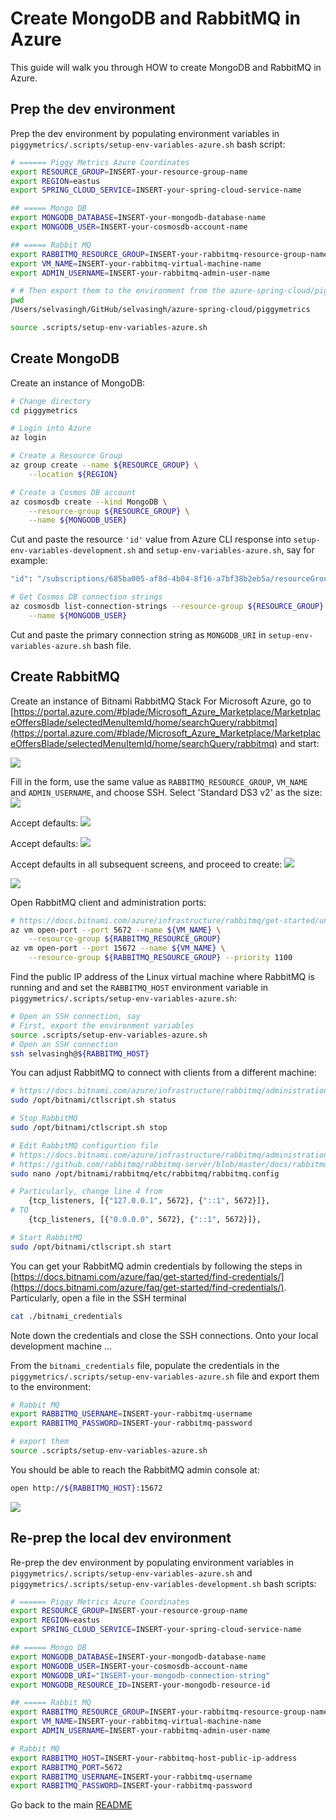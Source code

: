 # Create MongoDB and RabbitMQ in Azure

This guide will walk you through HOW to create MongoDB and RabbitMQ in Azure.

## Prep the dev environment

Prep the dev environment by populating environment variables in 
`piggymetrics/.scripts/setup-env-variables-azure.sh`
bash script:

```bash
# ====== Piggy Metrics Azure Coordinates
export RESOURCE_GROUP=INSERT-your-resource-group-name
export REGION=eastus
export SPRING_CLOUD_SERVICE=INSERT-your-spring-cloud-service-name

## ===== Mongo DB
export MONGODB_DATABASE=INSERT-your-mongodb-database-name
export MONGODB_USER=INSERT-your-cosmosdb-account-name

## ===== Rabbit MQ
export RABBITMQ_RESOURCE_GROUP=INSERT-your-rabbitmq-resource-group-name
export VM_NAME=INSERT-your-rabbitmq-virtual-machine-name
export ADMIN_USERNAME=INSERT-your-rabbitmq-admin-user-name

# # Then export them to the environment from the azure-spring-cloud/piggymetrics directory
pwd
/Users/selvasingh/GitHub/selvasingh/azure-spring-cloud/piggymetrics

source .scripts/setup-env-variables-azure.sh
```

## Create MongoDB
Create an instance of MongoDB:
```bash
# Change directory
cd piggymetrics

# Login into Azure
az login

# Create a Resource Group
az group create --name ${RESOURCE_GROUP} \
    --location ${REGION}

# Create a Cosmos DB account
az cosmosdb create --kind MongoDB \
    --resource-group ${RESOURCE_GROUP} \
    --name ${MONGODB_USER}
```
Cut and paste the resource `'id'` value from Azure CLI response into `setup-env-variables-development.sh` and 
`setup-env-variables-azure.sh`, say for example:

```bash
"id": "/subscriptions/685ba005-af8d-4b04-8f16-a7bf38b2eb5a/resourceGroups/spring-cloud-0918/providers/Microsoft.DocumentDB/databaseAccounts/ ...
```

```bash
# Get Cosmos DB connection strings  
az cosmosdb list-connection-strings --resource-group ${RESOURCE_GROUP} \
    --name ${MONGODB_USER} 
```
Cut and paste the primary connection string as `MONGODB_URI` in `setup-env-variables-azure.sh` bash file. 

## Create RabbitMQ

Create an instance of Bitnami RabbitMQ Stack For Microsoft Azure, go to 
[https://portal.azure.com/#blade/Microsoft_Azure_Marketplace/MarketplaceOffersBlade/selectedMenuItemId/home/searchQuery/rabbitmq](https://portal.azure.com/#blade/Microsoft_Azure_Marketplace/MarketplaceOffersBlade/selectedMenuItemId/home/searchQuery/rabbitmq) 
and start:

![](../media/create-rabbitmq-on-azure-0.jpg)

Fill in the form, use the same value as `RABBITMQ_RESOURCE_GROUP`, 
`VM_NAME` and `ADMIN_USERNAME`, and choose SSH. Select 'Standard DS3 v2' as 
the size:
![](../media/create-rabbitmq-on-azure-1.jpg)

Accept defaults:
![](../media/create-rabbitmq-on-azure-1-b.jpg)

Accept defaults:
![](../media/create-rabbitmq-on-azure-2.jpg)

Accept defaults in all subsequent screens, and proceed to create:
![](../media/create-rabbitmq-on-azure-3.jpg)

![](../media/create-rabbitmq-on-azure-4.jpg)

Open RabbitMQ client and administration ports:
```bash
# https://docs.bitnami.com/azure/infrastructure/rabbitmq/get-started/understand-default-config/
az vm open-port --port 5672 --name ${VM_NAME} \
    --resource-group ${RABBITMQ_RESOURCE_GROUP}
az vm open-port --port 15672 --name ${VM_NAME} \
    --resource-group ${RABBITMQ_RESOURCE_GROUP} --priority 1100
```

Find the public IP address of the Linux virtual machine where RabbitMQ is running and 
and set the `RABBITMQ_HOST` environment variable in 
`piggymetrics/.scripts/setup-env-variables-azure.sh`:
```bash
# Open an SSH connection, say
# First, export the environment variables
source .scripts/setup-env-variables-azure.sh
# Open an SSH connection
ssh selvasingh@${RABBITMQ_HOST}
``` 

You can adjust RabbitMQ to connect with clients from a different machine:
```bash
# https://docs.bitnami.com/azure/infrastructure/rabbitmq/administration/control-services/
sudo /opt/bitnami/ctlscript.sh status

# Stop RabbitMQ
sudo /opt/bitnami/ctlscript.sh stop

# Edit RabbitMQ configurtion file
# https://docs.bitnami.com/azure/infrastructure/rabbitmq/administration/connect-remotely/
# https://github.com/rabbitmq/rabbitmq-server/blob/master/docs/rabbitmq.config.example
sudo nano /opt/bitnami/rabbitmq/etc/rabbitmq/rabbitmq.config

# Particularly, change line 4 from
    {tcp_listeners, [{"127.0.0.1", 5672}, {"::1", 5672}]},
# TO
    {tcp_listeners, [{"0.0.0.0", 5672}, {"::1", 5672}]},

# Start RabbitMQ
sudo /opt/bitnami/ctlscript.sh start
```

You can get your RabbitMQ admin credentials by following the steps in
[https://docs.bitnami.com/azure/faq/get-started/find-credentials/](https://docs.bitnami.com/azure/faq/get-started/find-credentials/).
Particularly, open a file in the SSH terminal

```bash
cat ./bitnami_credentials
```

Note down the credentials and close the SSH connections. Onto your local 
development machine ...

From the `bitnami_credentials` file, populate the credentials in 
the `piggymetrics/.scripts/setup-env-variables-azure.sh` file
and export them to the environment:
```bash
# Rabbit MQ
export RABBITMQ_USERNAME=INSERT-your-rabbitmq-username
export RABBITMQ_PASSWORD=INSERT-your-rabbitmq-password

# export them
source .scripts/setup-env-variables-azure.sh
```


You should be able to reach the RabbitMQ admin console at:
```bash
open http://${RABBITMQ_HOST}:15672
```

![](../media/rabbitmq-admin-console.jpg)

## Re-prep the local dev environment

Re-prep the dev environment by populating environment variables in 
`piggymetrics/.scripts/setup-env-variables-azure.sh` and
`piggymetrics/.scripts/setup-env-variables-development.sh`
bash scripts:

```bash
# ====== Piggy Metrics Azure Coordinates
export RESOURCE_GROUP=INSERT-your-resource-group-name
export REGION=eastus
export SPRING_CLOUD_SERVICE=INSERT-your-spring-cloud-service-name

## ===== Mongo DB
export MONGODB_DATABASE=INSERT-your-mongodb-database-name
export MONGODB_USER=INSERT-your-cosmosdb-account-name
export MONGODB_URI="INSERT-your-mongodb-connection-string"
export MONGODB_RESOURCE_ID=INSERT-your-mongodb-resource-id

## ===== Rabbit MQ
export RABBITMQ_RESOURCE_GROUP=INSERT-your-rabbitmq-resource-group-name
export VM_NAME=INSERT-your-rabbitmq-virtual-machine-name
export ADMIN_USERNAME=INSERT-your-rabbitmq-admin-user-name

# Rabbit MQ
export RABBITMQ_HOST=INSERT-your-rabbitmq-host-public-ip-address
export RABBITMQ_PORT=5672
export RABBITMQ_USERNAME=INSERT-your-rabbitmq-username
export RABBITMQ_PASSWORD=INSERT-your-rabbitmq-password

```

Go back to the main [README](../README.md)